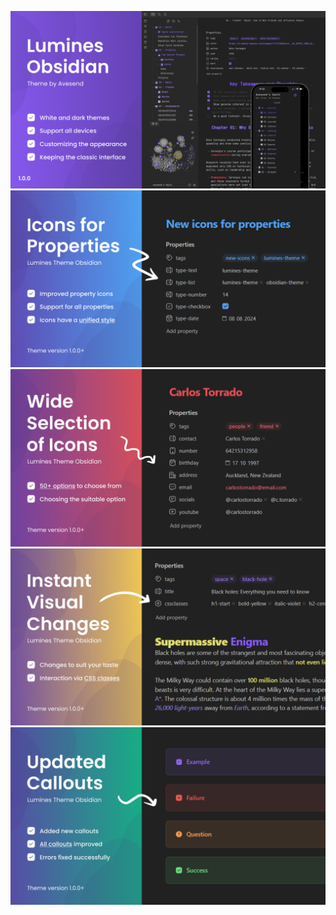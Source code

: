 ![](assets/readme-lumines.png)
![](assets/readme-cover-1.png)
![](assets/readme-cover-2.png)
![](assets/readme-cover-3.png)
![](assets/readme-cover-4.png)